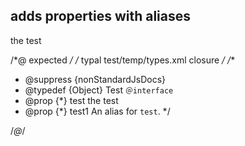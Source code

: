 ## adds properties with aliases
<types>
  <type interface name="Test">
    <prop name="test" alias="test1">the test</prop>
  </type>
</types>

/*@ expected */
/* typal test/temp/types.xml closure */
/**
 * @suppress {nonStandardJsDocs}
 * @typedef {Object} Test `＠interface`
 * @prop {*} test the test
 * @prop {*} test1 An alias for `test`.
 */

/*@*/